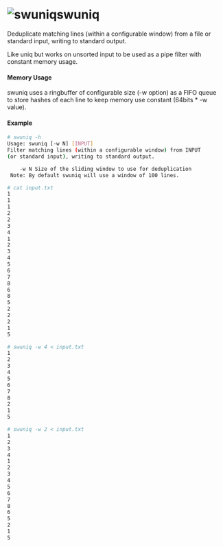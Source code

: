 # ![swuniq](https://i.imgur.com/LpN432Z.png)swuniq
Deduplicate matching lines (within a configurable window) from a file or standard input, writing to standard output.

Like uniq but works on unsorted input to be used as a pipe filter with constant memory usage.

#### Memory Usage
swuniq uses a ringbuffer of configurable size (-w option) as a FIFO queue to store hashes of each line to keep memory use constant (64bits * -w value).


#### Example
```sh
# swuniq -h
Usage: swuniq [-w N] [INPUT]
Filter matching lines (within a configurable window) from INPUT 
(or standard input), writing to standard output.

	-w N Size of the sliding window to use for deduplication
 Note: By default swuniq will use a window of 100 lines.

# cat input.txt 
1
1
1
2
2
3
4
1
2
3
4
5
6
7
8
6
8
5
2
2
2
1
5

# swuniq -w 4 < input.txt
1
2
3
4
5
6
7
8
2
1
5

# swuniq -w 2 < input.txt 
1
2
3
4
1
2
3
4
5
6
7
8
6
5
2
1
5
 
```
